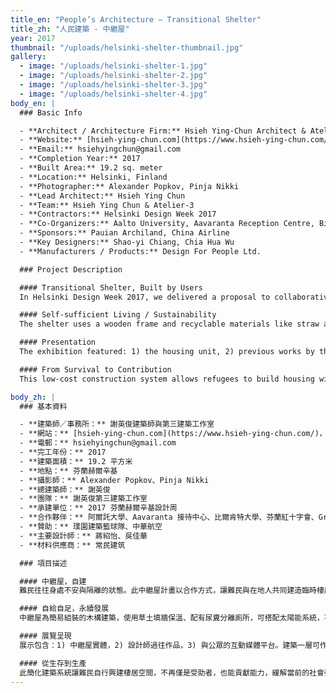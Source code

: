 ```yaml
---
title_en: "People’s Architecture – Transitional Shelter"
title_zh: "人民建築 - 中繼屋"
year: 2017
thumbnail: "/uploads/helsinki-shelter-thumbnail.jpg"
gallery:
  - image: "/uploads/helsinki-shelter-1.jpg"
  - image: "/uploads/helsinki-shelter-2.jpg"
  - image: "/uploads/helsinki-shelter-3.jpg"
  - image: "/uploads/helsinki-shelter-4.jpg"
body_en: |
  ### Basic Info

  - **Architect / Architecture Firm:** Hsieh Ying-Chun Architect & Atelier-3  
  - **Website:** [hsieh-ying-chun.com](https://www.hsieh-ying-chun.com/), [architectureforpeople.org](https://www.architectureforpeople.org/exhibition/peoples-architecture/)  
  - **Email:** hsiehyingchun@gmail.com  
  - **Completion Year:** 2017  
  - **Built Area:** 19.2 sq. meter  
  - **Location:** Helsinki, Finland  
  - **Photographer:** Alexander Popkov, Pinja Nikki  
  - **Lead Architect:** Hsieh Ying Chun  
  - **Team:** Hsieh Ying Chun & Atelier-3  
  - **Contractors:** Helsinki Design Week 2017  
  - **Co-Organizers:** Aalto University, Aavaranta Reception Centre, Bilkent University, Finnish Red Cross, Group X (Aalto University), Shih Chien University, Taiwanese in Finland  
  - **Sponsors:** Pauian Archiland, China Airline  
  - **Key Designers:** Shao-yi Chiang, Chia Hua Wu  
  - **Manufacturers / Products:** Design For People Ltd.

  ### Project Description

  #### Transitional Shelter, Built by Users
  In Helsinki Design Week 2017, we delivered a proposal to collaboratively build a transitional shelter with refugees, citizens and students. The goal is not only to provide dignified temporary living space, but also to restore dignity and self-worth through participatory construction.

  #### Self-sufficient Living / Sustainability
  The shelter uses a wooden frame and recyclable materials like straw and soil for insulation. It includes dry toilets and can be equipped with solar panels, allowing off-grid living. The shelter is fully demountable and its parts can be reused.

  #### Presentation
  The exhibition featured: 1) the housing unit, 2) previous works by the architect, 3) a media platform for public interaction. The two-level structure includes a ground-level space for livelihood or community use, and an upper level for private residence.

  #### From Survival to Contribution
  This low-cost construction system allows refugees to build housing with their own hands, not only solving shelter needs but also fostering reconciliation with host societies.

body_zh: |
  ### 基本資料

  - **建築師／事務所：** 謝英俊建築師與第三建築工作室  
  - **網站：** [hsieh-ying-chun.com](https://www.hsieh-ying-chun.com/)，[architectureforpeople.org](https://www.architectureforpeople.org/exhibition/peoples-architecture/)  
  - **電郵：** hsiehyingchun@gmail.com  
  - **完工年份：** 2017  
  - **建築面積：** 19.2 平方米  
  - **地點：** 芬蘭赫爾辛基  
  - **攝影師：** Alexander Popkov、Pinja Nikki  
  - **總建築師：** 謝英俊  
  - **團隊：** 謝英俊第三建築工作室  
  - **承建單位：** 2017 芬蘭赫爾辛基設計周  
  - **合作夥伴：** 阿爾託大學、Aavaranta 接待中心、比爾肯特大學、芬蘭紅十字會、Group X (阿爾託大學)、實踐大學、芬蘭台灣人協會  
  - **贊助：** 璞園建築籃球隊、中華航空  
  - **主要設計師：** 蔣紹怡、吳佳華  
  - **材料供應商：** 常民建筑  

  ### 項目描述

  #### 中繼屋，自建
  難民往往身處不安與隔離的狀態。此中繼屋計畫以合作方式，讓難民與在地人共同建造臨時棲居，藉此重建尊嚴與價值感。

  #### 自給自足，永續發展
  中繼屋為簡易組裝的木構建築，使用草土填牆保溫、配有尿糞分離廁所，可搭配太陽能系統，不依賴市政管線。建材可重複使用，環保且永續。

  #### 展覽呈現
  展示包含：1) 中繼屋實體，2) 設計師過往作品，3) 與公眾的互動媒體平台。建築一層可作為商店／工作坊／公共空間，二層為住宿區。

  #### 從生存到生產
  此簡化建築系統讓難民自行興建棲居空間，不再僅是受助者，也能貢獻能力，緩解當前的社會張力。
---
```

